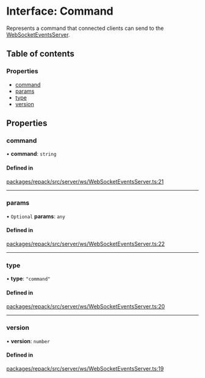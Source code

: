 # Interface: Command

Represents a command that connected clients can send to the [WebSocketEventsServer](../classes/WebSocketEventsServer.md).

## Table of contents

### Properties

- [command](Command.md#command)
- [params](Command.md#params)
- [type](Command.md#type)
- [version](Command.md#version)

## Properties

### command

• **command**: `string`

#### Defined in

[packages/repack/src/server/ws/WebSocketEventsServer.ts:21](https://github.com/callstack/repack/blob/a78f6b9/packages/repack/src/server/ws/WebSocketEventsServer.ts#L21)

___

### params

• `Optional` **params**: `any`

#### Defined in

[packages/repack/src/server/ws/WebSocketEventsServer.ts:22](https://github.com/callstack/repack/blob/a78f6b9/packages/repack/src/server/ws/WebSocketEventsServer.ts#L22)

___

### type

• **type**: ``"command"``

#### Defined in

[packages/repack/src/server/ws/WebSocketEventsServer.ts:20](https://github.com/callstack/repack/blob/a78f6b9/packages/repack/src/server/ws/WebSocketEventsServer.ts#L20)

___

### version

• **version**: `number`

#### Defined in

[packages/repack/src/server/ws/WebSocketEventsServer.ts:19](https://github.com/callstack/repack/blob/a78f6b9/packages/repack/src/server/ws/WebSocketEventsServer.ts#L19)
